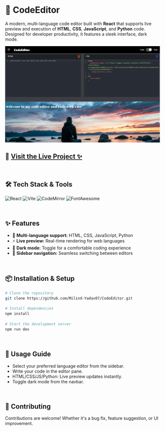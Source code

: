 # 🚀 CodeEditor

A modern, multi-language code editor built with **React** that supports live preview and execution of **HTML**, **CSS**, **JavaScript**, and **Python** code. Designed for developer productivity, it features a sleek interface, dark mode.

![Code Editor](./public/code-editor.png)

## 🔗 [Visit the Live Project ✨](https://milind-code-editor.netlify.app/)

<br>

## 🛠️ Tech Stack & Tools

![React](https://img.shields.io/badge/React-20232A?style=for-the-badge&logo=react&logoColor=61DAFB)
![Vite](https://img.shields.io/badge/Vite-646CFF?style=for-the-badge&logo=vite&logoColor=white)
![CodeMirror](https://img.shields.io/badge/CodeMirror-1E1E1E?style=for-the-badge&logo=codemirror&logoColor=white)
![FontAwesome](https://img.shields.io/badge/FontAwesome-339AF0?style=for-the-badge&logo=fontawesome&logoColor=white)

<br>

## ✨ Features

- 🧠 **Multi-language support:** HTML, CSS, JavaScript, Python
- ⚡ **Live preview:** Real-time rendering for web languages
- 🌙 **Dark mode:** Toggle for a comfortable coding experience
- 🧭 **Sidebar navigation:** Seamless switching between editors

<br>

## 📦 Installation & Setup

```bash
# Clone the repository
git clone https://github.com/Milind-Yadav07/CodeEditor.git

# Install dependencies
npm install

# Start the development server
npm run dev
```

<br>

## 🧪 Usage Guide
- Select your preferred language editor from the sidebar.
- Write your code in the editor pane.
- HTML/CSS/JS/Python: Live preview updates instantly.
- Toggle dark mode from the navbar.

<br>

## 🤝 Contributing
Contributions are welcome! Whether it's a bug fix, feature suggestion, or UI improvement.
